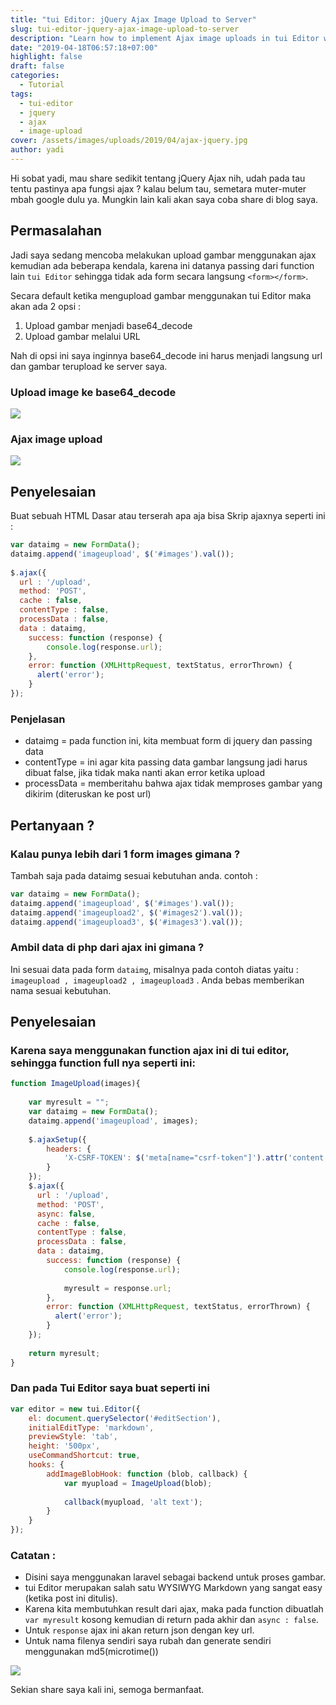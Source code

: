 ```yaml
---
title: "tui Editor: jQuery Ajax Image Upload to Server"
slug: tui-editor-jquery-ajax-image-upload-to-server
description: "Learn how to implement Ajax image uploads in tui Editor with PHP backend integration, including handling CSRF tokens and multiple images."
date: "2019-04-18T06:57:18+07:00"
highlight: false
draft: false
categories:
  - Tutorial
tags:
  - tui-editor
  - jquery
  - ajax
  - image-upload
cover: /assets/images/uploads/2019/04/ajax-jquery.jpg
author: yadi
---
```


Hi sobat yadi, mau share sedikit tentang jQuery Ajax nih, udah pada tau tentu pastinya apa fungsi ajax ? kalau belum tau, semetara muter-muter mbah google dulu ya. Mungkin lain kali akan saya coba share di blog saya.

## Permasalahan
Jadi saya sedang mencoba melakukan upload gambar menggunakan ajax kemudian ada beberapa kendala, karena ini datanya passing dari function lain `tui Editor` sehingga tidak ada form secara langsung `<form></form>`.

Secara default ketika mengupload gambar menggunakan tui Editor maka akan ada 2 opsi :
1. Upload gambar menjadi base64_decode
2. Upload gambar melalui URL

Nah di opsi ini saya inginnya base64_decode ini harus menjadi langsung url dan gambar terupload ke server saya.

### Upload image ke base64_decode
![](/assets/images/uploads/2019/04/Selection_01055.png)

### Ajax image upload
![](/assets/images/uploads/2019/04/Selection_01054.png)

## Penyelesaian

Buat sebuah HTML Dasar atau terserah apa aja bisa
Skrip ajaxnya seperti ini :
```javascript
var dataimg = new FormData();
dataimg.append('imageupload', $('#images').val());
 
$.ajax({
  url : '/upload',
  method: 'POST',
  cache : false,
  contentType : false,
  processData : false,
  data : dataimg,
    success: function (response) {
        console.log(response.url);
    },
    error: function (XMLHttpRequest, textStatus, errorThrown) {
      alert('error');
    }
});
```

### Penjelasan
* dataimg = pada function ini, kita membuat form di jquery dan passing data
* contentType = ini agar kita passing data gambar langsung jadi harus dibuat false, jika tidak maka nanti akan error ketika upload
* processData = memberitahu bahwa ajax tidak memproses gambar yang dikirim (diteruskan ke post url)

## Pertanyaan ?

### Kalau punya lebih dari 1 form images gimana ?
Tambah saja pada dataimg sesuai kebutuhan anda. contoh :

```javascript
var dataimg = new FormData();
dataimg.append('imageupload', $('#images').val());
dataimg.append('imageupload2', $('#images2').val());
dataimg.append('imageupload3', $('#images3').val());
```

### Ambil data di php dari ajax ini gimana ?
Ini sesuai data pada form `dataimg`, misalnya pada contoh diatas yaitu : `imageupload , imageupload2 , imageupload3` . Anda bebas memberikan nama sesuai kebutuhan.

## Penyelesaian
### Karena saya menggunakan function ajax ini di tui editor, sehingga function full nya seperti ini:

```javascript
function ImageUpload(images){
 
    var myresult = "";
    var dataimg = new FormData();
    dataimg.append('imageupload', images);
 
    $.ajaxSetup({
        headers: {
            'X-CSRF-TOKEN': $('meta[name="csrf-token"]').attr('content');
        }
    });
    $.ajax({
      url : '/upload',
      method: 'POST',
      async: false,
      cache : false,
      contentType : false,
      processData : false,
      data : dataimg,
        success: function (response) {
            console.log(response.url);
 
            myresult = response.url;
        },
        error: function (XMLHttpRequest, textStatus, errorThrown) {
          alert('error');
        }
    });
 
    return myresult;
}
```

### Dan pada Tui Editor saya buat seperti ini
```javascript
var editor = new tui.Editor({
    el: document.querySelector('#editSection'),
    initialEditType: 'markdown',
    previewStyle: 'tab',
    height: '500px',
    useCommandShortcut: true,
    hooks: {
        addImageBlobHook: function (blob, callback) {
            var myupload = ImageUpload(blob);
 
            callback(myupload, 'alt text');
        }
    }
});
```

### Catatan :
* Disini saya menggunakan laravel sebagai backend untuk proses gambar.
* tui Editor merupakan salah satu WYSIWYG Markdown yang sangat easy (ketika post ini ditulis).
* Karena kita membutuhkan result dari ajax, maka pada function dibuatlah `var myresult` kosong kemudian di return pada akhir dan `async : false`.
* Untuk `response` ajax ini akan return json dengan key url.
* Untuk nama filenya sendiri saya rubah dan generate sendiri menggunakan md5(microtime())

![](/assets/images/uploads/2019/04/Selection_01056.png)

Sekian share saya kali ini, semoga bermanfaat.

